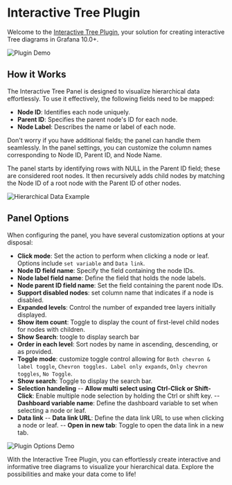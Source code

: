 # Interactive Tree Plugin

Welcome to the [Interactive Tree Plugin](https://github.com/BrightGrafana/bright-tree-panel), your solution for creating interactive Tree diagrams in Grafana 10.0+.

![Plugin Demo](https://equansdatahub.azureedge.net/grafana-tree-panel/tree-usage-demo.gif)

## How it Works

The Interactive Tree Panel is designed to visualize hierarchical data effortlessly. To use it effectively, the following fields need to be mapped:

- **Node ID**: Identifies each node uniquely.
- **Parent ID**: Specifies the parent node's ID for each node.
- **Node Label**: Describes the name or label of each node.

Don't worry if you have additional fields; the panel can handle them seamlessly. In the panel settings, you can customize the column names corresponding to Node ID, Parent ID, and Node Name.

The panel starts by identifying rows with NULL in the Parent ID field; these are considered root nodes. It then recursively adds child nodes by matching the Node ID of a root node with the Parent ID of other nodes.

![Hierarchical Data Example](https://equansdatahub.azureedge.net/grafana-tree-panel/hierarchical-tree-data-example.PNG)

## Panel Options

When configuring the panel, you have several customization options at your disposal:

- **Click mode**: Set the action to perform when clicking a node or leaf. Options include `set variable` and `Data link`.
- **Node ID field name**: Specify the field containing the node IDs.
- **Node label field name**: Define the field that holds the node labels.
- **Node parent ID field name**: Set the field containing the parent node IDs.
- **Support disabled nodes**: set column name that indicates if a node is disabled.
- **Expanded levels**: Control the number of expanded tree layers initially displayed.
- **Show item count**: Toggle to display the count of first-level child nodes for nodes with children.
- **Show Search**: toogle to display search bar
- **Order in each level**: Sort nodes by name in ascending, descending, or as provided.
- **Toggle mode**: customize toggle control allowing for `Both chevron & label toggle`, `Chevron toggles. Label only expands`, `Only chevron toggles`, `No Toggle`.
- **Show search**: Toggle to display the search bar.
- **Selection handeling**
  -- **Allow multi select using Ctrl-Click or Shift-Click**: Enable multiple node selection by holding the Ctrl or shift key.
  -- **Dashboard variable name**: Define the dashboard variable to set when selecting a node or leaf.
- **Data link**
  -- **Data link URL**: Define the data link URL to use when clicking a node or leaf.
  -- **Open in new tab**: Toggle to open the data link in a new tab.

![Plugin Options Demo](https://equansdatahub.azureedge.net/grafana-tree-panel/equans-grafana-tree-plugin-options-demo.gif)

With the Interactive Tree Plugin, you can effortlessly create interactive and informative tree diagrams to visualize your hierarchical data. Explore the possibilities and make your data come to life!
